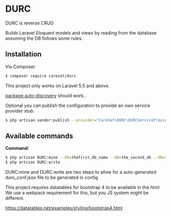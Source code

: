 # DURC
DURC is reverse CRUD

Builds Laravel Eloquent models and views by reading from the database assuming the DB follows some rules.

## Installation

Via Composer

```bash
$ composer require careset/durc
```

This project only works on Laravel 5.5 and above.

[package auto-discovery](https://medium.com/@taylorotwell/package-auto-discovery-in-laravel-5-5-ea9e3ab20518) should work..

Optional you can publish the configuration to provide an own service provider stub.

```bash
$ php artisan vendor:publish --provider="CareSet\DURC\DURCServiceProvider"
```

## Available commands

**Command:**
```bash
$ php artisan DURC:mine --DB=thefirst_db_name --DB=the_second_db --DB=the_third (etc...)
$ php artisan DURC:write
```

DURC:mine and DURC:write are two steps to allow for a auto-generated durc_conf.json file to be generated in config

This project requires datatables for bootstrap 4 to be available in the html
We use a webpack requirement for this, but you JS system might be different.

https://datatables.net/examples/styling/bootstrap4.html

